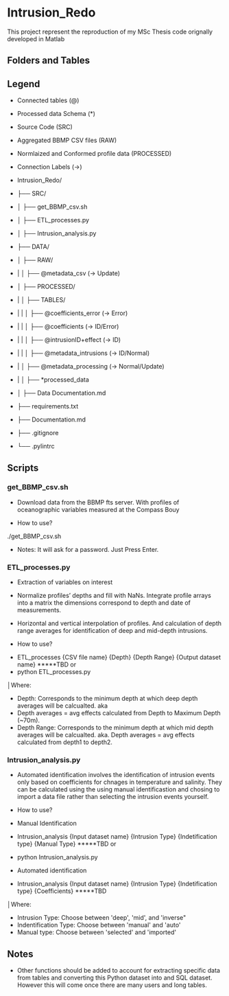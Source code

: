 # Intrusion_Redo

This project represent the reproduction of my MSc Thesis code orignally developed in Matlab

## Folders and Tables

## Legend
- Connected tables (@)
- Processed data Schema (*)
- Source Code (SRC)
- Aggregated BBMP CSV files (RAW)
- Normlaized and Conformed profile data (PROCESSED)
- Connection Labels (→)

- Intrusion_Redo/
- ├── SRC/
- │   ├── get_BBMP_csv.sh
- │   ├── ETL_processes.py
- │   ├── Intrusion_analysis.py
- ├── DATA/
- │   ├── RAW/
- |   │   ├── @metadata_csv (-> Update)
- │   ├── PROCESSED/
- |   │   ├── TABLES/
- |   |   │   ├── @coefficients_error (-> Error)
- |   |   │   ├── @coefficients (-> ID/Error)
- |   |   │   ├── @intrusionID+effect (-> ID)
- |   |   │   ├── @metadata_intrusions (-> ID/Normal)
- |   │   ├── @metadata_processing (-> Normal/Update)
- |   │   ├── *processed_data
- │   ├── Data Documentation.md
- ├── requirements.txt
- ├── Documentation.md
- ├── .gitignore
- └── .pylintrc

## Scripts

### get_BBMP_csv.sh
- Download data from the BBMP fts server. With profiles of oceanographic variables measured at the Compass Bouy

- How to use?

./get_BBMP_csv.sh

- Notes:
It will ask for a password. Just Press Enter.

### ETL_processes.py
- Extraction of variables on interest

- Normalize profiles’ depths and fill with NaNs. Integrate profile arrays into a matrix the dimensions correspond to depth and date of measurements.

- Horizontal and vertical interpolation of profiles. And calculation of depth range averages for identification of deep and mid-depth intrusions.

- How to use?

* ETL_processes {CSV file name} {Depth} {Depth Range}  {Output dataset name} *****TBD
           or
* python ETL_processes.py

│Where:
- Depth: Corresponds to the minimum depth at which deep depth averages will be calcualted. aka
- Depth averages = avg effects calculated from Depth to Maximum Depth (~70m).
- Depth Range: Corresponds to the minimum depth at which mid depth averages will be calcualted. aka. Depth averages = avg effects calculated from depth1 to depth2.

### Intrusion_analysis.py


- Automated identification involves the identification of intrusion events only based on coefficients for chnages in temperature and salinity. They can be calculated using the using manual identificastion and chosing to import a data file rather than selecting the intrusion events yourself.

- How to use?

* Manual Identification
* Intrusion_analysis {Input dataset name} {Intrusion Type} {Indetification type} {Manual Type} *****TBD
          or
* python Intrusion_analysis.py

* Automated identification
* Intrusion_analysis {Input dataset name} {Intrusion Type} {Indetification type} {Coefficients}
*****TBD

│Where:
- Intrusion Type: Choose between 'deep', 'mid', and 'inverse"
- Indentification Type: Choose between 'manual' and 'auto'
- Manual type: Choose between 'selected' and 'imported'

## Notes
- Other functions should be added to account for extracting specific data from tables and converting this Python dataset into and SQL dataset. However this will come once there are many users and long tables. 